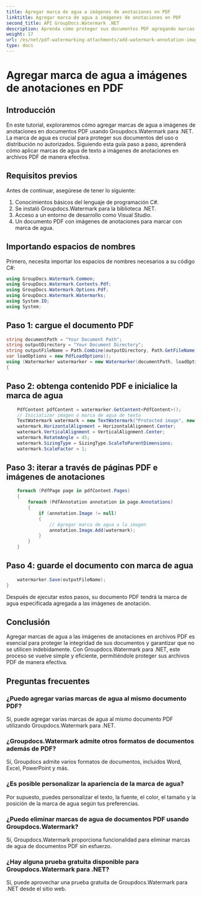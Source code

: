 ```yaml
---
title: Agregar marca de agua a imágenes de anotaciones en PDF
linktitle: Agregar marca de agua a imágenes de anotaciones en PDF
second_title: API GroupDocs.Watermark .NET
description: Aprenda cómo proteger sus documentos PDF agregando marcas de agua a las imágenes de anotaciones usando Groupdocs.Watermark para .NET.
weight: 17
url: /es/net/pdf-watermarking-attachments/add-watermark-annotation-images-pdf/
type: docs
---
```

# Agregar marca de agua a imágenes de anotaciones en PDF

## Introducción
En este tutorial, exploraremos cómo agregar marcas de agua a imágenes de anotaciones en documentos PDF usando Groupdocs.Watermark para .NET. La marca de agua es crucial para proteger sus documentos del uso o distribución no autorizados. Siguiendo esta guía paso a paso, aprenderá cómo aplicar marcas de agua de texto a imágenes de anotaciones en archivos PDF de manera efectiva.
## Requisitos previos
Antes de continuar, asegúrese de tener lo siguiente:
1. Conocimientos básicos del lenguaje de programación C#.
2. Se instaló Groupdocs.Watermark para la biblioteca .NET.
3. Acceso a un entorno de desarrollo como Visual Studio.
4. Un documento PDF con imágenes de anotaciones para marcar con marca de agua.

## Importando espacios de nombres
Primero, necesita importar los espacios de nombres necesarios a su código C#:
```csharp
using GroupDocs.Watermark.Common;
using GroupDocs.Watermark.Contents.Pdf;
using GroupDocs.Watermark.Options.Pdf;
using GroupDocs.Watermark.Watermarks;
using System.IO;
using System;
```
## Paso 1: cargue el documento PDF
```csharp
string documentPath = "Your Document Path";
string outputDirectory = "Your Document Directory";
string outputFileName = Path.Combine(outputDirectory, Path.GetFileName(documentPath));
var loadOptions = new PdfLoadOptions();
using (Watermarker watermarker = new Watermarker(documentPath, loadOptions))
{
```
## Paso 2: obtenga contenido PDF e inicialice la marca de agua
```csharp
    PdfContent pdfContent = watermarker.GetContent<PdfContent>();
    // Inicializar imagen o marca de agua de texto
    TextWatermark watermark = new TextWatermark("Protected image", new Font("Arial", 8));
    watermark.HorizontalAlignment = HorizontalAlignment.Center;
    watermark.VerticalAlignment = VerticalAlignment.Center;
    watermark.RotateAngle = 45;
    watermark.SizingType = SizingType.ScaleToParentDimensions;
    watermark.ScaleFactor = 1;
```
## Paso 3: iterar a través de páginas PDF e imágenes de anotaciones
```csharp
    foreach (PdfPage page in pdfContent.Pages)
    {
        foreach (PdfAnnotation annotation in page.Annotations)
        {
            if (annotation.Image != null)
            {
                // Agregar marca de agua a la imagen
                annotation.Image.Add(watermark);
            }
        }
    }
```
## Paso 4: guarde el documento con marca de agua
```csharp
    watermarker.Save(outputFileName);
}
```
Después de ejecutar estos pasos, su documento PDF tendrá la marca de agua especificada agregada a las imágenes de anotación.

## Conclusión
Agregar marcas de agua a las imágenes de anotaciones en archivos PDF es esencial para proteger la integridad de sus documentos y garantizar que no se utilicen indebidamente. Con Groupdocs.Watermark para .NET, este proceso se vuelve simple y eficiente, permitiéndole proteger sus archivos PDF de manera efectiva.
## Preguntas frecuentes
### ¿Puedo agregar varias marcas de agua al mismo documento PDF?
Sí, puede agregar varias marcas de agua al mismo documento PDF utilizando Groupdocs.Watermark para .NET.
### ¿Groupdocs.Watermark admite otros formatos de documentos además de PDF?
Sí, Groupdocs admite varios formatos de documentos, incluidos Word, Excel, PowerPoint y más.
### ¿Es posible personalizar la apariencia de la marca de agua?
Por supuesto, puedes personalizar el texto, la fuente, el color, el tamaño y la posición de la marca de agua según tus preferencias.
### ¿Puedo eliminar marcas de agua de documentos PDF usando Groupdocs.Watermark?
Sí, Groupdocs.Watermark proporciona funcionalidad para eliminar marcas de agua de documentos PDF sin esfuerzo.
### ¿Hay alguna prueba gratuita disponible para Groupdocs.Watermark para .NET?
Sí, puede aprovechar una prueba gratuita de Groupdocs.Watermark para .NET desde el sitio web.